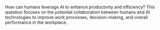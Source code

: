 How can humans leverage AI to enhance productivity and efficiency? This question focuses on the potential collaboration between humans and AI technologies to improve work processes, decision-making, and overall performance in the workplace.